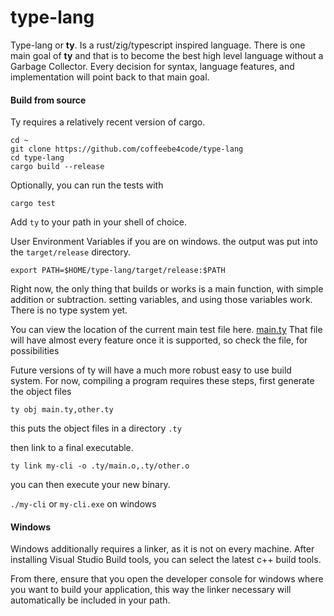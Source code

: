 # type-lang

Type-lang or **ty**. Is a rust/zig/typescript inspired language. There is one main goal of **ty** and that is to become the best high level language without a Garbage Collector. Every decision for syntax, language features, and implementation will point back to that main goal.

#### Build from source

Ty requires a relatively recent version of cargo.

```
cd ~
git clone https://github.com/coffeebe4code/type-lang
cd type-lang
cargo build --release
```

Optionally, you can run the tests with

```
cargo test
```

Add `ty` to your path in your shell of choice.

User Environment Variables if you are on windows. the output was put into the `target/release` directory.

```
export PATH=$HOME/type-lang/target/release:$PATH
```

Right now, the only thing that builds or works is a main function, with simple addition or subtraction. setting variables, and using those variables work. There is no type system yet.

You can view the location of the current main test file here.
[main.ty](./test/main.ty)
That file will have almost every feature once it is supported, so check the file, for possibilities

Future versions of ty will have a much more robust easy to use build system.
For now, compiling a program requires these steps, first generate the object files

`ty obj main.ty,other.ty`

this puts the object files in a directory `.ty`

then link to a final executable.

`ty link my-cli -o .ty/main.o,.ty/other.o`

you can then execute your new binary.

`./my-cli` or `my-cli.exe` on windows

#### Windows

Windows additionally requires a linker, as it is not on every machine. After installing Visual Studio Build tools, you can select the latest c++ build tools.

From there, ensure that you open the developer console for windows where you want to build your application, this way the linker necessary will automatically be included in your path.

